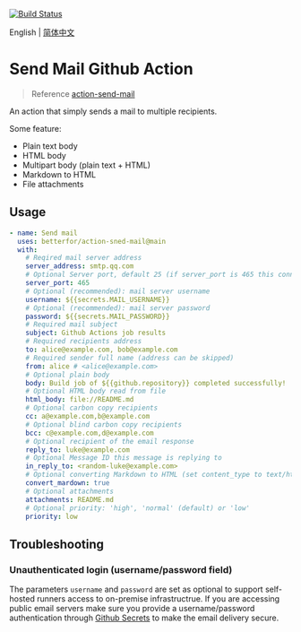 [![Build Status](https://github.com/betterfor/action-send-mail/workflows/Test%20action/badge.svg)](https://github.com/betterfor/action-send-mail/commits/main)

English | [简体中文](https://github.com/betterfor/action-send-mail/blob/main/README_ZH.md)

# Send Mail Github Action

> Reference [action-send-mail](https://github.com/dawidd6/action-send-mail) 

An action that simply sends a mail to multiple recipients.

Some feature:

- Plain text body
- HTML body
- Multipart body (plain text + HTML)
- Markdown to HTML
- File attachments

## Usage

```yaml
- name: Send mail
  uses: betterfor/action-sned-mail@main
  with:
    # Reqired mail server address 
    server_address: smtp.qq.com
    # Optional Server port, default 25 (if server_port is 465 this connection use TLS)
    server_port: 465
    # Optional (recommended): mail server username
    username: ${{secrets.MAIL_USERNAME}}
    # Optional (recommended): mail server password
    password: ${{secrets.MAIL_PASSWORD}}
    # Required mail subject
    subject: Github Actions job results
    # Required recipients address
    to: alice@example.com, bob@example.com
    # Required sender full name (address can be skipped)
    from: alice # <alice@example.com>
    # Optional plain body
    body: Build job of ${{github.repository}} completed successfully!
    # Optional HTML body read from file
    html_body: file://README.md
    # Optional carbon copy recipients
    cc: a@example.com,b@example.com
    # Optional blind carbon copy recipients
    bcc: c@example.com,d@example.com
    # Optional recipient of the email response
    reply_to: luke@example.com
    # Optional Message ID this message is replying to
    in_reply_to: <random-luke@example.com>
    # Optional converting Markdown to HTML (set content_type to text/html too)
    convert_mardown: true
    # Optional attachments
    attachments: README.md
    # Optional priority: 'high', 'normal' (default) or 'low'
    priority: low
```

## Troubleshooting

### Unauthenticated login (username/password field)

The parameters `username` and `password` are set as optional to support self-hosted runners access to on-premise infrastructrue. If you are accessing public email servers make sure you provide a username/password authentication through [Github Secrets](https://docs.github.com/en/actions/security-guides/encrypted-secrets) to make the email delivery secure.